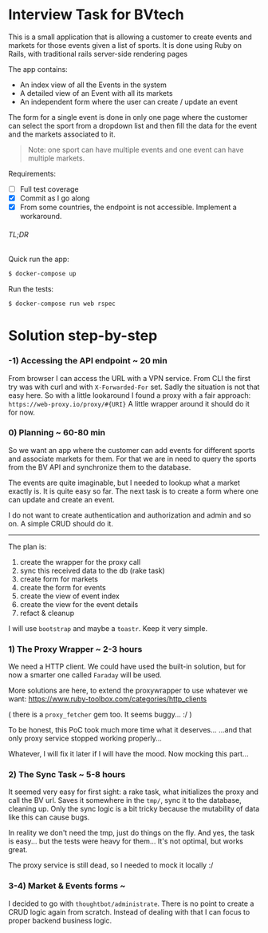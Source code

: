 # Interview Task for BVtech

This is a small application that is allowing a customer to create events and markets for those events given a list of sports. It is done using Ruby on Rails, with traditional rails server-side rendering pages

The app contains:
* An index view of all the Events in the system
* A detailed view of an Event with all its markets
* An independent form where the user can create / update an event

The form for a single event is done in only one page where the customer can select the sport from a dropdown list and then fill the data for the event and the markets associated to it.
> Note: one sport can have multiple events and one event can have multiple markets.

Requirements:
- [ ] Full test coverage
- [x] Commit as I go along
- [x] From some countries, the endpoint is not accessible. Implement a workaround.

###### TL;DR
Quick run the app:
```bash
$ docker-compose up
```
Run the tests:
```bash
$ docker-compose run web rspec
```

# Solution step-by-step

### -1) Accessing the API endpoint ~ 20 min

From browser I can access the URL with a VPN service. From CLI the first try was with curl and with `X-Forwarded-For` set.
Sadly the situation is not that easy here.
So with a little lookaround I found a proxy with a fair approach: `https://web-proxy.io/proxy/#{URI}`
A little wrapper around it should do it for now.

### 0) Planning ~ 60-80 min

So we want an app where the customer can add events for different sports and associate markets for them.
For that we are in need to query the sports from the BV API and synchronize them to the database.

The events are quite imaginable, but I needed to lookup what a market exactly is.
It is quite easy so far. The next task is to create a form where one can update and create an event.

I do not want to create authentication and authorization and admin and so on. A simple CRUD should do it.

---

The plan is:
1. create the wrapper for the proxy call
2. sync this received data to the db (rake task)
3. create form for markets
4. create the form for events
5. create the view of event index
6. create the view for the event details
7. refact & cleanup

I will use `bootstrap` and maybe a `toastr`. Keep it very simple.

### 1) The Proxy Wrapper ~ 2-3 hours

We need a HTTP client. We could have used the built-in solution, but for now a smarter one called `Faraday` will be used.

More solutions are here, to extend the proxywrapper to use whatever we want:
https://www.ruby-toolbox.com/categories/http_clients

( there is a `proxy_fetcher` gem too. It seems buggy... :/ )

To be honest, this PoC took much more time what it deserves...
...and that only proxy service stopped working properly...

Whatever, I will fix it later if I will have the mood. Now mocking this part...

### 2) The Sync Task ~ 5-8 hours

It seemed very easy for first sight: a rake task, what initializes the proxy and call the BV url.
Saves it somewhere in the `tmp/`, sync it to the database, cleaning up.
Only the sync logic is a bit tricky because the mutability of data like this can cause bugs.

In reality we don't need the tmp, just do things on the fly. And yes, the task is easy... but the tests were heavy for them...
It's not optimal, but works great.

The proxy service is still dead, so I needed to mock it locally :/

### 3-4) Market & Events forms ~ 

I decided to go with `thoughtbot/administrate`. There is no point to create a CRUD logic again from scratch.
Instead of dealing with that I can focus to proper backend business logic.

